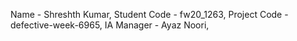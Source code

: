 Name - Shreshth Kumar,
Student Code - fw20_1263,
Project Code - defective-week-6965,
IA Manager - Ayaz Noori,


